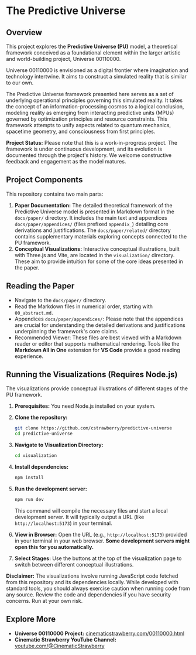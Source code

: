 
# The Predictive Universe

## Overview

This project explores the **Predictive Universe (PU)** model, a theoretical framework conceived as a foundational element within the larger artistic and world-building project, Universe 00110000.

Universe 00110000 is envisioned as a digital frontier where imagination and technology intertwine. It aims to construct a simulated reality that is similar to our own.

The Predictive Universe framework presented here serves as a set of underlying operational principles governing this simulated reality. It takes the concept of an information-processing cosmos to a logical conclusion, modeling reality as emerging from interacting predictive units (MPUs) governed by optimization principles and resource constraints. This framework attempts to unify aspects related to quantum mechanics, spacetime geometry, and consciousness from first principles.

**Project Status:** Please note that this is a work-in-progress project. The framework is under continuous development, and its evolution is documented through the project's history. We welcome constructive feedback and engagement as the model matures.


## Project Components

This repository contains two main parts:

1.  **Paper Documentation:** The detailed theoretical framework of the Predictive Universe model is presented in Markdown format in the `docs/paper/` directory. It includes the main text and appendices `docs/paper/appendices/` (files prefixed `appendix_`) detailing core derivations and justifications. The `docs/paper/related/` directory contains supplementary materials exploring concepts connected to the PU framework.
2.  **Conceptual Visualizations:** Interactive conceptual illustrations, built with Three.js and Vite, are located in the `visualization/` directory. These aim to provide intuition for some of the core ideas presented in the paper.

## Reading the Paper

*   Navigate to the `docs/paper/` directory.
*   Read the Markdown files in numerical order, starting with `00_abstract.md`.
*   Appendices `docs/paper/appendices/`: Please note that the appendices are crucial for understanding the detailed derivations and justifications underpinning the framework's core claims.
*   Recommended Viewer: These files are best viewed with a Markdown reader or editor that supports mathematical rendering. Tools like the **Markdown All in One** extension for **VS Code** provide a good reading experience.

## Running the Visualizations (Requires Node.js)

The visualizations provide conceptual illustrations of different stages of the PU framework.

1.  **Prerequisites:** You need Node.js installed on your system.
2.  **Clone the repository:**
    ```bash
    git clone https://github.com/cstrawberry/predictive-universe
    cd predictive-universe
    ```
3.  **Navigate to Visualization Directory:**
    ```bash
    cd visualization
    ```
4.  **Install dependencies:**
    ```bash
    npm install
    ```
5.  **Run the development server:**
    ```bash
    npm run dev
    ```
    This command will compile the necessary files and start a local development server. It will typically output a URL (like `http://localhost:5173`) in your terminal.

6.  **View in Browser:** Open the URL (e.g., `http://localhost:5173`) provided in your terminal in your web browser. **Some development servers might open this for you automatically.**

7.  **Select Stages:** Use the buttons at the top of the visualization page to switch between different conceptual illustrations.

**Disclaimer:** The visualizations involve running JavaScript code fetched from this repository and its dependencies locally. While developed with standard tools, you should always exercise caution when running code from any source. Review the code and dependencies if you have security concerns. Run at your own risk.

## Explore More

*   **Universe 00110000 Project:** [cinematicstrawberry.com/00110000.html](https://www.cinematicstrawberry.com/00110000.html)
*   **Cinematic Strawberry YouTube Channel:** [youtube.com/@CinematicStrawberry](https://www.youtube.com/@CinematicStrawberry)


